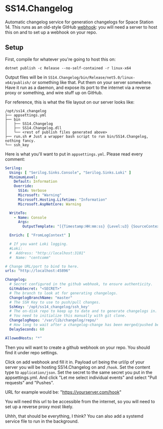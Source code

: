 # SS14.Changelog

Automatic changelog service for generation changelogs for Space Station 14. This runs as an old-style GitHub [webhook](https://docs.github.com/en/developers/webhooks-and-events/webhooks/about-webhooks): you will need a server to host this on and to set up a webhook on your repo.

## Setup

First, compile for whatever you're going to host this on:

```
dotnet publish -c Release --no-self-contained -r linux-x64
```

Output files will be in `SS14.Changelog/bin/Release/net5.0/linux-x64/publish/` or something like that. Put them on your server somewhere. Have it run as a daemon, and expose its port to the internet via a reverse proxy or something, and wire stuff up on GitHub.

For reference, this is what the file layout on our server looks like:

```
/opt/ss14_changelog
├── appsettings.yml
├── bin
│   ├── SS14.Changelog
│   ├── SS14.Changelog.dll
│   └── <rest of publish files generated above>
├── run.sh # Just a wrapper bash script to run bin/SS14.Changelog, nothing fancy.
└── ssh_key
```

Here is what you'll want to put in `appsettings.yml`. Please read every comment:

```yml
Serilog:
  Using: [ "Serilog.Sinks.Console", "Serilog.Sinks.Loki" ]
  MinimumLevel:
    Default: Information
    Override:
      SS14: Verbose
      Microsoft: "Warning"
      Microsoft.Hosting.Lifetime: "Information"
      Microsoft.AspNetCore: Warning

  WriteTo:
    - Name: Console
      Args:
        OutputTemplate: "[{Timestamp:HH:mm:ss} {Level:u3} {SourceContext}] {Message:lj}{NewLine}{Exception}"

  Enrich: [ "FromLogContext" ]

  # If you want Loki logging.
  #Loki:
  #  Address: "http://localhost:3101"
  #  Name: "centcomm"

# Change URL/port to bind to here.
urls: "http://localhost:45896"

Changelog:
  # Secret configured in the github webhook, to ensure authenticity.
  GitHubSecret: "<SECRET>"
  # The branch to look at for generating changelogs.
  ChangelogBranchName: "master"
  # The SSH Key to use to push/pull changes.
  SshKey: '/opt/ss14_changelog/ssh_key'
  # The on-disk repo to keep up to date and to generate changelogs in.
  # You need to initialize this manually with git clone.
  ChangelogRepo: '/var/lib/changelog/repo/'
  # How long to wait after a changelog-change has been merged/pushed before we generate changelogs and push a commit.
  DelaySeconds: 60

AllowedHosts: "*"
```

Then you will want to create a github webhook on your repo. You should find it under repo settings.

Click on add webhook and fill it in. Payload url being the url/ip of your server you will be hosting SS14.Changelog on and ```/hook```. Set the content type to ```application/json```. Set the secret to the same secret you put in the appsettings.yml. And click "Let me select individual events" and select "Pull requests" and "Pushes".

URL for example would be: "https://yourserver.com/hook"

You will need this url to be accessible from the internet, so you will need to set up a reverse proxy most likely.

Uhhh, that should be everything, I think? You can also add a systemd service file to run in the background.
